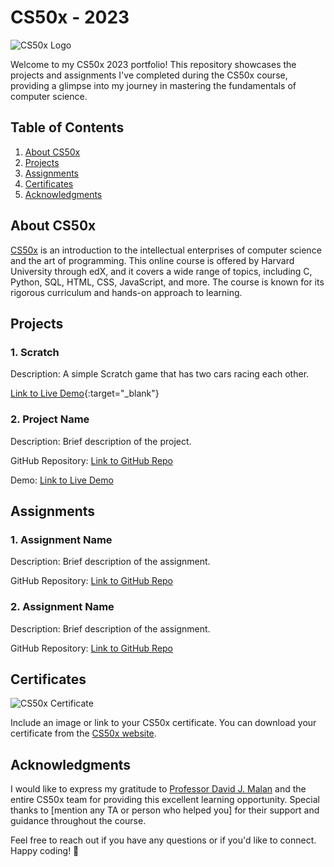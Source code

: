 # CS50x - 2023

![CS50x Logo](https://o.remove.bg/downloads/6a7035d4-97d3-4e19-9cc4-ca81ee530698/download-removebg-preview.png)

Welcome to my CS50x 2023 portfolio! This repository showcases the projects and assignments I've completed during the CS50x course, providing a glimpse into my journey in mastering the fundamentals of computer science.

## Table of Contents

1. [About CS50x](#about-cs50x)
2. [Projects](#projects)
3. [Assignments](#assignments)
4. [Certificates](#certificates)
5. [Acknowledgments](#acknowledgments)

## About CS50x

[CS50x](https://cs50.harvard.edu/x/2023/) is an introduction to the intellectual enterprises of computer science and the art of programming. This online course is offered by Harvard University through edX, and it covers a wide range of topics, including C, Python, SQL, HTML, CSS, JavaScript, and more. The course is known for its rigorous curriculum and hands-on approach to learning.

## Projects

### 1. Scratch

Description: A simple Scratch game that has two cars racing each other.

[Link to Live Demo](https://scratch.mit.edu/projects/462976507){:target="_blank"}

### 2. Project Name

Description: Brief description of the project.

GitHub Repository: [Link to GitHub Repo](https://github.com/your-username/project-repo)

Demo: [Link to Live Demo](https://your-demo-link.com)

## Assignments

### 1. Assignment Name

Description: Brief description of the assignment.

GitHub Repository: [Link to GitHub Repo](https://github.com/your-username/assignment-repo)

### 2. Assignment Name

Description: Brief description of the assignment.

GitHub Repository: [Link to GitHub Repo](https://github.com/your-username/assignment-repo)


## Certificates

![CS50x Certificate](cs50x_certificate.jpg)

Include an image or link to your CS50x certificate. You can download your certificate from the [CS50x website](https://cs50.harvard.edu/x/2023/certificates/your-username).

## Acknowledgments

I would like to express my gratitude to [Professor David J. Malan](https://cs.harvard.edu/malan/) and the entire CS50x team for providing this excellent learning opportunity. Special thanks to [mention any TA or person who helped you] for their support and guidance throughout the course.

Feel free to reach out if you have any questions or if you'd like to connect. Happy coding! 🚀
